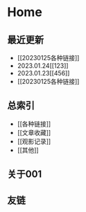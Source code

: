 # Home

## 最近更新
- [[20230125各种链接]]  
- 2023.01.24[[123]]  
- 2023.01.23[[456]]  
- [[20230125各种链接]]  
## 总索引
- [[各种链接]]
- [[文章收藏]]
- [[观影记录]]
- [[其他]]

## 关于001

## 友链
